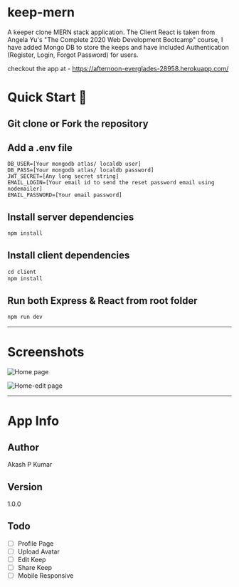 # keep-mern
A keeper clone MERN stack application. The Client React is taken from Angela Yu's "The Complete 2020 Web Development Bootcamp" course,
I have added Mongo DB to store the keeps and have included Authentication (Register, Login, Forgot Password) for users.

checkout the app at - https://afternoon-everglades-28958.herokuapp.com/


# Quick Start 🚀

## Git clone or Fork the repository

## Add a .env file

```dotenv
DB_USER=[Your mongodb atlas/ localdb user]
DB_PASS=[Your mongodb atlas/ localdb password]
JWT_SECRET=[Any long secret string]
EMAIL_LOGIN=[Your email id to send the reset password email using nodemailer]
EMAIL_PASSWORD=[Your email password]
```

## Install server dependencies

```javascript
npm install
```

## Install client dependencies

```javascript
cd client
npm install
```

## Run both Express & React from root folder

```javascript
npm run dev
```
---

# Screenshots

![Home page](https://github.com/akashpk97/keep-mern/blob/master/client/public/images/home.JPG)

![Home-edit page](https://github.com/akashpk97/keep-mern/blob/master/client/public/images/home-edit.JPG)

---

# App Info

## Author
Akash P Kumar

## Version
1.0.0

## Todo
- [ ] Profile Page
- [ ] Upload Avatar
- [ ] Edit Keep
- [ ] Share Keep
- [ ] Mobile Responsive

